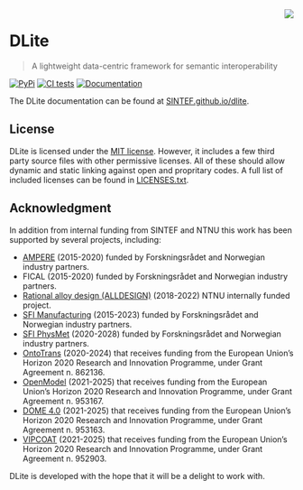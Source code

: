 <!-- markdownlint-disable-next-line MD033 MD041 -->
<img src="doc/figs/logo.svg" align="right"/>

DLite
=====

> A lightweight data-centric framework for semantic interoperability

[![PyPi](https://img.shields.io/pypi/v/dlite-python.svg)](https://pypi.org/project/DLite-Python/)
[![CI tests](https://github.com/sintef/dlite/workflows/CI%20tests/badge.svg)](https://github.com/SINTEF/dlite/actions)
[![Documentation](https://img.shields.io/badge/documentation-informational?logo=githubpages)](https://sintef.github.io/dlite/index.html)

The DLite documentation can be found at [SINTEF.github.io/dlite](https://SINTEF.github.io/dlite).

License
-------

DLite is licensed under the [MIT license](LICENSE).
However, it includes a few third party source files with other permissive licenses.
All of these should allow dynamic and static linking against open and propritary codes.
A full list of included licenses can be found in [LICENSES.txt](src/utils/LICENSES.txt).

Acknowledgment
--------------

In addition from internal funding from SINTEF and NTNU this work has been supported by several projects, including:

* [AMPERE](https://www.sintef.no/en/projects/2015/ampere-aluminium-alloys-with-mechanical-properties-and-electrical-conductivity-at-elevated-temperatures/) (2015-2020) funded by Forskningsrådet and Norwegian industry partners.
* FICAL (2015-2020) funded by Forskningsrådet and Norwegian industry partners.
* [Rational alloy design (ALLDESIGN)](https://www.ntnu.edu/digital-transformation/alldesign) (2018-2022) NTNU internally funded project.
* [SFI Manufacturing](https://www.sfimanufacturing.no/) (2015-2023) funded by Forskningsrådet and Norwegian industry partners.
* [SFI PhysMet](https://www.ntnu.edu/physmet) (2020-2028) funded by Forskningsrådet and Norwegian industry partners.
* [OntoTrans](https://cordis.europa.eu/project/id/862136) (2020-2024) that receives funding from the European Union’s Horizon 2020 Research and Innovation Programme, under Grant Agreement n. 862136.
* [OpenModel](https://www.open-model.eu/) (2021-2025) that receives funding from the European Union’s Horizon 2020 Research and Innovation Programme, under Grant Agreement n. 953167.
* [DOME 4.0](https://dome40.eu/) (2021-2025) that receives funding from the European Union’s Horizon 2020 Research and Innovation Programme, under Grant Agreement n. 953163.
* [VIPCOAT](https://www.vipcoat.eu/) (2021-2025) that receives funding from the European Union’s Horizon 2020 Research and Innovation Programme, under Grant Agreement n. 952903.

DLite is developed with the hope that it will be a delight to work with.
